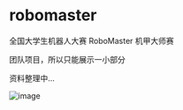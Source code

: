 # robomaster
全国大学生机器人大赛 RoboMaster 机甲大师赛 

团队项目，所以只能展示一小部分

资料整理中...

![image](https://user-images.githubusercontent.com/47512823/192125111-bae2a9d6-8e50-4656-bad6-5d96ba111ccf.png)

